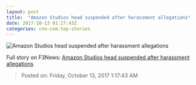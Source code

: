 ```yaml
---
layout: post
title:  "Amazon Studios head suspended after harassment allegations"
date: 2017-10-13 01:17:43Z
categories: cnn-com-top-stories
---
```


![Amazon Studios head suspended after harassment allegations](http://i2.cdn.turner.com/money/dam/assets/171012204221-roy-price-amazon-780x439.jpg)




Full story on F3News: [Amazon Studios head suspended after harassment allegations](http://www.f3nws.com/n/yAKskC)

> Posted on: Friday, October 13, 2017 1:17:43 AM
